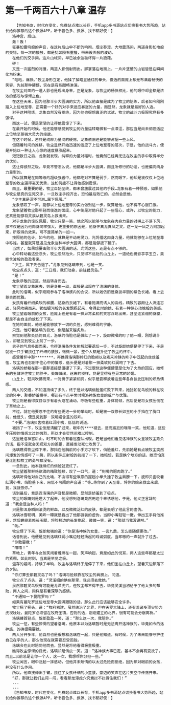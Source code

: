 # 第一千两百六十八章 温存
        【告知书友，时代在变化，免费站点难以长存，手机app多书源站点切换看书大势所趋，站长给你推荐的这个换源APP，听书音色多、换源、找书都好使！】
       洛神宫，后山。
       轰！轰！
       狂暴如雷鸣般的声音，在这片后山中不断的响彻，烟尘弥漫，大地震荡间，两道身影如电般的交错，每一次的接触，都是犹如陨石重撞，带来毁灭般的波动。
       在他们的交手间，这片山域间，早已被余波破坏得一片狼藉。
       砰！
       又是一次猛烈的对撞，两道人影倒射而出，脚掌落在地面上，一片片坚硬的山岩皆是在瞬间化为粉末。
       “哈哈，痛快。”牧尘身形立定，他揉了揉略显通红的拳头，俊逸的面庞上却是布满着畅快的笑容，先前那种硬憾，实在是有些酣畅淋漓。
       在牧尘对面的一道人影也是现出身来，正是龙象，与牧尘的畅快相比，他的眼中却全都是浓浓的感叹与惊愕之色。
       在这些天来，因为他那半步大圆满的实力，所以他直接是成为了牧尘的陪练，后者如今刚刚踏入上位地至尊，正需要一个好的对手来适应暴涨的力量，而显然，龙象就是最好的人选。
       对于这种陪练，龙象自然没有拒绝，因为他也很想真正的试试，牧尘的战斗力极限究竟有多强悍。
       而这一试，便是渐渐的让得他震惊了下来。
       在最开始的时候，他还能够感觉到牧尘的力量运转略微有一点滞涩，那应当是尚未彻底适应上位地至尊强大灵力的缘故。
       在这个时候，若只是纯粹力量间的硬憾，龙象依旧还是能够占据一些上风。
       但随着时间的推移，牧尘显然开始迅速的适应了上位地至尊的层次，于是，他的战斗力，便是开始以一种让人心惊的速度暴涨起来。
       短短数日之后，龙象就发现，纯粹的力量对碰时，他竟然已经再无法在牧尘的手中取得半分的优势。
       这让得骇然之极，毕竟不管怎么说，他都是半步大圆满，而且所修行的功法，也是偏向肉身力量型的。
       所以就算是在同等级的超级强者中，他都绝对不算是弱手，然而眼下，他却是被仅仅上位地至尊的牧尘逼得毫无优势，这如何能不让得他感到震惊。
       而且，最重要的是，牧尘自始至终，都未曾施展过其他的手段…龙象有着一种预感，如果他与牧尘是真的生死交手，一旦牧尘手段齐出，恐怕最后败亡的，必然会是他。
       “少主真是深不可测…属下佩服。”
       龙象感叹了一声，能够以上位地至尊的实力做到这一步，就算是他，也不得不心服口服。
       龙象望着牧尘那年轻而俊逸的面庞，心中倒是对他升起了一些信心，或许，以牧尘的能力，还真是能够将灵溪从碧灵岛上救出来。
       对于龙象的惊叹佩服，牧尘只是一笑，他之所以能够与龙象在肉身力量的对拼上不落下风，那不仅是因为他肉身同样强大，更重要的原因是，他身怀真龙真凤之灵，这一龙一凤之力附加起来，所取得的效果，可不是简单的一加一。
       按照他的估计，如今的他，就算是不动用灵力，光凭借这肉身力量，他就能够在上位地至尊中称雄，甚至就算是遇见龙象这种半步大圆满，都是能够扳下腕子。
       当然了，如果想要击败半步大圆满的话，光凭这些，还是有点不够的。
       心中转动着这些念头，牧尘忽然抬头，只见得不远处的山丘上，一道绝色倩影亭亭玉立，美眸含波般的盈盈看来。
       “少主，属下先告退了。”龙象见到洛璃来到，也是一笑。
       牧尘点点头，道：“三日后，我们动身，前往碧灵岛。”
       “是！”
       龙象恭敬的应道，然后转身而去。
       牧尘望着龙象离去，则是身形一动，直接是出现在了洛璃的身前。
       此时的洛璃，似乎刚刚参与了洛神族内的会议，所以她依旧是身披华丽的紫色长裙，看上去尊贵而优雅。
       女孩有着纤细柔软的柳腰，贴身的衣裙下，有着饱满而诱人的曲线，精致的容颜让人流连忘返，轻风吹拂而来，犹如银河般的长发飘扬起来，令得此时的她，有着一种惊心动魄般的美感。
       牧尘望着眼前的女孩，脸庞上也是有着一抹异常柔和的笑容浮现出来，甚至连紧绷的身躯，都是不由自主的放松了下来。
       在她的面前，他总是能够放下一切的负担，感到难得的宁静。
       只是，他盯着洛璃的目光，倒是越来越炙热。
       察觉到他那炙热的目光，洛璃的俏脸也是微红了一下，旋即微嗔的盯了他一眼，刚想说什么，却是见到牧尘上前了一步。
       男子的气息扑面而来，令得洛璃条件发射般就要退后一步，不过旋即她便是停了下来，于是就被一只手臂揽住了纤细的腰肢，微微一紧，整个人都是扑进了牧尘的怀中。
       感受着怀中那********，再瞧得洛璃那绯红的脸颊以及素来冷静的眸子中泛起的丝丝羞怯，牧尘再也忍耐不住心中的情感，低头便是对着那一抹柔软的红润吻了下去。
       洛璃的娇躯在那一霎那直接是僵硬了下来，不过很快这种僵硬便是化为了火热的回应，她修长的玉臂环住牧尘的脖子，美眸微闭，迷离的模样，竟是显得有些异常的娇媚。
       山丘上，轻风吹拂而来，一对男子紧紧相拥，似乎是要释放着这些年各自彼此压制的炽热情感。
       两人的交缠，不知道持续了多久，终于是以洛璃俏脸羞红败下阵来，她犹如鸵鸟般的躲在牧尘的怀中，那番娇羞模样，哪还有半点平常时候洛神族女皇的威严与优雅。
       牧尘则是看得双目似乎有着火焰在涌动，呼吸有些粗重，身体前倾，然后便是将女孩压倒在了草地之上。
       不过，就在他要忍不住的有些更进一步的举动时，却是被一双修长如玉的小手挡在了胸口前，他低头，便是见到那一双明媚含羞的双眸。
       “不要。”洛璃贝齿咬着红润小嘴，低低的说道。
       被挡了一下，牧尘倒是清醒了过来，眼中的****褪去，进而尴尬的嘿嘿一笑，他知道，这些年压抑的情感太过的强烈，所以才会突然间难以控制。
       这里是洛神宫后山，时不时的会有着巡查队出现，若是当他们看见洛神族的女皇被牧尘欺负的话，指不定就会无视双方的差距，直接发动死亡攻势了。
       洛璃瞧得牧尘停下来，那挡在他胸前的小手方才软下，俏脸羞红，先前她是有点被牧尘突然间爆发的情感吓了一跳，所以条件反射般的抗拒了一下，她暗想，若是换个地方的话，她恐怕真是连阻挡牧尘的勇气都没有。
       一念到此，她本就绯红的俏脸就更红了。
       牧尘望着那鲜艳欲滴的精致脸颊，叹了一口气，道：“到嘴的肥肉跑了。”
       洛璃听得他对自己的比喻，不由得有些嗔意的握起小拳头捶了牧尘肩膀一下，旋即贝齿咬着红润小嘴，俏脸垂下来，用低不可闻的声音道：“等…等你到了天至尊，将你的娘亲救出来后，我，我就依你。”
       话到最后，竟是连洛璃的声音都是微颤，显然是娇羞到了极点。
       牧尘的眼睛则是瞪大了起来，他没想到洛璃竟然用这个来诱惑他，于是，他义正言辞的道：“我会是这种人吗！”
       只是那浑身瞬间滚烫的鲜血，以及微微泛红的皮肤，都是表明了他此言的虚伪。
       洛璃冰雪聪明，美眸一瞟就是看出了他那强装的虚伪，当即小嘴轻轻一撇，伸出玉手将他推开，然后蜷缩着修长玉腿，将脸颊边的长发挽起，微微一笑，道：“那就当我没说啦。”
       “呃。”
       牧尘愣了下来，旋即勉强的道：“你是洛神族的女皇，一言九鼎，怎么能随便更改。”
       话音到此，他便是见到洛璃红润小嘴边轻轻扬起的戏谑弧度，当即嗷的一声就扑了过去。
       “你敢耍我！”
       “嘻嘻！”
       草地上，青年与女孩笑闹着缠绵在一起，笑声响起，竟是如此的悦耳，两人这些年都是太过的紧绷，如此时刻，当真是罕见之极。
       温存的嬉闹，持续了半晌，牧尘与洛璃终于是停了下来，他们坐在山丘上，望着天边那落下的夕阳。
       “你打算去那碧灵岛了吗？”洛璃将脸颊靠在牧尘的肩膀上，问道。
       牧尘点了点头，道：“灵溪姐的确在那里，我必须去救她。”
       虽然那碧灵岛很有可能是龙潭虎穴，但牧尘却不得不去，毕竟灵溪当初给予了他太多的帮助，两人之间，同样是有着深厚的感情。
       “不通知一下曼陀罗吗？”
       如果有曼陀罗这位地至尊大圆满跟随的话，那么此行应该能够安全许多。
       牧尘摇了摇头，道：“牧府初建，虽然统治了北界，但在天罗大陆上，还有着诸多顶尖势力虎视眈眈，曼陀罗必须留在牧府坐镇，否则的话，刚刚建立的北界，很有可能会分崩离析。”
       洛璃螓首轻点，旋即盈盈一笑，道：“那么这一次，我陪你。”
       牧尘一怔，有些惊愕的望着洛璃，他原本以为洛璃暂时是无法离开洛神族的，毕竟如今的洛神族，的确很需要她。
       两人分开多年，他自然也是很想和洛璃在一起，只是他知道，有时候，为了未来能够守护住自己在乎的人，那么他现在就需要忍受孤独。
       洛璃会在此时陪同他而去，显然是将他看得极重极重。
       瞧得牧尘惊愕的目光，洛璃却是俏皮一笑，道：“洛神族大事已定，基本不会再有变故了，而且…以前总是让你一个人，这一次，我想帮你分担一些。”
       牧尘闻言，眼中泛起一抹感动，但他并未矫情的以太过危险而拒绝，因为那对眼前的女孩，并没有什么作用。
       所以，他直接伸出手臂，揽住了女孩纤细的小蛮腰，豪迈的笑声在这片天空中传荡开来。
       “好，那就让我们去闯一闯，看看那龙潭虎穴究竟拦不拦得住我们！”
       ...
       ...
       【告知书友，时代在变化，免费站点难以长存，手机app多书源站点切换看书大势所趋，站长给你推荐的这个换源APP，听书音色多、换源、找书都好使！】